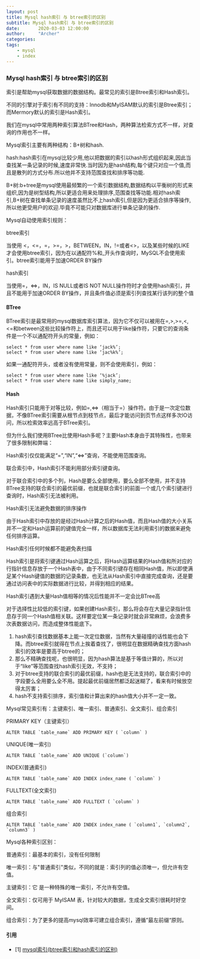 ```yaml
---
layout: post
title: Mysql hash索引 与 btree索引的区别
subtitle: Mysql hash索引 与 btree索引的区别
date:       2020-03-03 12:00:00
author:     "Archer"
categories: 
tags:
    - mysql
    - index
---
```


### Mysql hash索引 与 btree索引的区别

索引是帮助mysql获取数据的数据结构。最常见的索引是Btree索引和Hash索引。

不同的引擎对于索引有不同的支持：Innodb和MyISAM默认的索引是Btree索引；而Mermory默认的索引是Hash索引。

我们在mysql中常用两种索引算法BTree和Hash，两种算法检索方式不一样，对查询的作用也不一样。

Mysql索引主要有两种结构：B+树和hash.

hash:hash索引在mysql比较少用,他以把数据的索引以hash形式组织起来,因此当查找某一条记录的时候,速度非常快.当时因为是hash结构,每个键只对应一个值,而且是散列的方式分布.所以他并不支持范围查找和排序等功能.

B+树:b+tree是mysql使用最频繁的一个索引数据结构,数据结构以平衡树的形式来组织,因为是树型结构,所以更适合用来处理排序,范围查找等功能.相对hash索引,B+树在查找单条记录的速度虽然比不上hash索引,但是因为更适合排序等操作,所以他更受用户的欢迎.毕竟不可能只对数据库进行单条记录的操作.

Mysql自动使用索引规则：

btree索引

当使用 <，<=，=，>=，>，BETWEEN，IN，!=或者<>，以及某些时候的LIKE才会使用btree索引，因为在以通配符%和_开头作查询时，MySQL不会使用索引。btree索引能用于加速ORDER BY操作

hash索引

当使用=，<=>，IN，IS NULL或者IS NOT NULL操作符时才会使用hash索引，并且不能用于加速ORDER BY操作，并且条件值必须是索引列查找某行该列的整个值

#### BTree

BTree索引是最常用的mysql数据库索引算法，因为它不仅可以被用在=,>,>=,<,<=和between这些比较操作符上，而且还可以用于like操作符，只要它的查询条件是一个不以通配符开头的常量，例如：

```text
select * from user where name like ‘jack%’;
select * from user where name like ‘jac%k%’;
```

如果一通配符开头，或者没有使用常量，则不会使用索引，例如：

```text
select * from user where name like ‘%jack’;
select * from user where name like simply_name;
```

#### Hash

Hash索引只能用于对等比较，例如=,<=>（相当于=）操作符。由于是一次定位数据，不像BTree索引需要从根节点到枝节点，最后才能访问到页节点这样多次IO访问，所以检索效率远高于BTree索引。

但为什么我们使用BTree比使用Hash多呢？主要Hash本身由于其特殊性，也带来了很多限制和弊端：

Hash索引仅仅能满足“=”,“IN”,“<=>”查询，不能使用范围查询。

联合索引中，Hash索引不能利用部分索引键查询。

对于联合索引中的多个列，Hash是要么全部使用，要么全部不使用，并不支持BTree支持的联合索引的最优前缀，也就是联合索引的前面一个或几个索引键进行查询时，Hash索引无法被利用。

Hash索引无法避免数据的排序操作

由于Hash索引中存放的是经过Hash计算之后的Hash值，而且Hash值的大小关系并不一定和Hash运算前的键值完全一样，所以数据库无法利用索引的数据来避免任何排序运算。

Hash索引任何时候都不能避免表扫描

Hash索引是将索引键通过Hash运算之后，将Hash运算结果的Hash值和所对应的行指针信息存放于一个Hash表中，由于不同索引键存在相同Hash值，所以即使满足某个Hash键值的数据的记录条数，也无法从Hash索引中直接完成查询，还是要通过访问表中的实际数据进行比较，并得到相应的结果。

Hash索引遇到大量Hash值相等的情况后性能并不一定会比BTree高

对于选择性比较低的索引键，如果创建Hash索引，那么将会存在大量记录指针信息存于同一个Hash值相关联。这样要定位某一条记录时就会非常麻烦，会浪费多次表数据访问，而造成整体性能底下。

1. hash索引查找数据基本上能一次定位数据，当然有大量碰撞的话性能也会下降。而btree索引就得在节点上挨着查找了，很明显在数据精确查找方面hash索引的效率是要高于btree的；
2. 那么不精确查找呢，也很明显，因为hash算法是基于等值计算的，所以对于“like”等范围查找hash索引无效，不支持；
3. 对于btree支持的联合索引的最优前缀，hash也是无法支持的，联合索引中的字段要么全用要么全不用。提起最优前缀居然都泛起迷糊了，看来有时候放空得太厉害；
4. hash不支持索引排序，索引值和计算出来的hash值大小并不一定一致。

Mysql常见索引有：主键索引、唯一索引、普通索引、全文索引、组合索引

PRIMARY KEY（主键索引）  

```text
ALTER TABLE `table_name` ADD PRIMARY KEY ( `column` )
```

UNIQUE(唯一索引)

```text
ALTER TABLE `table_name` ADD UNIQUE (`column`)
```

INDEX(普通索引)

```text
ALTER TABLE `table_name` ADD INDEX index_name ( `column` )
```

FULLTEXT(全文索引)

```text
ALTER TABLE `table_name` ADD FULLTEXT ( `column` )
```

组合索引

```text
ALTER TABLE `table_name` ADD INDEX index_name ( `column1`, `column2`, `column3` )
```

Mysql各种索引区别：

普通索引：最基本的索引，没有任何限制

唯一索引：与"普通索引"类似，不同的就是：索引列的值必须唯一，但允许有空值。

主键索引：它 是一种特殊的唯一索引，不允许有空值。

全文索引：仅可用于 MyISAM 表，针对较大的数据，生成全文索引很耗时好空间。

组合索引：为了更多的提高mysql效率可建立组合索引，遵循”最左前缀“原则。

#### 引用

- [1] [mysql索引(btree索引和hash索引的区别)](https://www.cnblogs.com/kenshinobiy/p/4360371.html)
